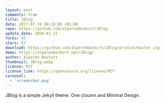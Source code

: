 ```yaml
---
layout: post
comments: true
title: JBlog
date: 2017-07-18 00:10:00 +01:00
repo: https://github.com/alperenbozkurt/JBlog
update_date: 2024-01-31
forks: 97
stars: 67
download: https://github.com/alperenbozkurt/JBlog/archive/master.zip
demo: https://alperenbozkurt.net/JBlog/
author: Alperen Bozkurt
thumbnail: JBlog.webp
license: MIT
license_link: https://opensource.org/license/MIT
carousel:
  - 'screenshot.png'
---
```


JBlog is a simple Jekyll theme. One cloumn and Minimal Design.
